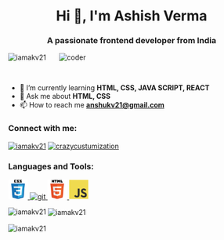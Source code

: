 <h1 align="center">Hi 👋, I'm Ashish Verma</h1>
<h3 align="center">A passionate frontend developer from India</h3>
<img
  align="right"
  alt="coder"
  width="400"
  src="https://cdn.dribbble.com/users/1162077/screenshots/3848914/programmer.gif"
/>

<p align="left">
  <img
    src="https://komarev.com/ghpvc/?username=iamakv21&label=Profile%20views&color=0e75b6&style=flat"
    alt="iamakv21"
  />
</p>

<p align="left">
  <a href="https://twitter.com/" target="blank"
    ><img
      src="https://img.shields.io/twitter/follow/?logo=twitter&style=for-the-badge"
      alt=""
  /></a>
</p>

- 🌱 I’m currently learning **HTML, CSS, JAVA SCRIPT, REACT** <br>
- 💬 Ask me about **HTML, CSS** <br>
- 📫 How to reach me **anshukv21@gmail.com**

<h3 align="left">Connect with me:</h3>
<p align="left">
  <a href="https://linkedin.com/in/iamakv21" target="blank"
    ><img
      align="center"
      src="https://raw.githubusercontent.com/rahuldkjain/github-profile-readme-generator/master/src/images/icons/Social/linked-in-alt.svg"
      alt="iamakv21"
      height="30"
      width="40"
  /></a>
  <a href="https://www.youtube.com/c/crazycustumization" target="blank"
    ><img
      align="center"
      src="https://raw.githubusercontent.com/rahuldkjain/github-profile-readme-generator/master/src/images/icons/Social/youtube.svg"
      alt="crazycustumization"
      height="30"
      width="40"
  /></a>
</p>

<h3 align="left">Languages and Tools:</h3>
<p align="left">
  <a href="https://www.w3schools.com/css/" target="_blank" rel="noreferrer">
    <img
      src="https://raw.githubusercontent.com/devicons/devicon/master/icons/css3/css3-original-wordmark.svg"
      alt="css3"
      width="40"
      height="40"
    />
  </a>
  <a href="https://git-scm.com/" target="_blank" rel="noreferrer">
    <img
      src="https://www.vectorlogo.zone/logos/git-scm/git-scm-icon.svg"
      alt="git"
      width="40"
      height="40"
    />
  </a>
  <a href="https://www.w3.org/html/" target="_blank" rel="noreferrer">
    <img
      src="https://raw.githubusercontent.com/devicons/devicon/master/icons/html5/html5-original-wordmark.svg"
      alt="html5"
      width="40"
      height="40"
    />
  </a>
  <a
    href="https://developer.mozilla.org/en-US/docs/Web/JavaScript"
    target="_blank"
    rel="noreferrer"
  >
    <img
      src="https://raw.githubusercontent.com/devicons/devicon/master/icons/javascript/javascript-original.svg"
      alt="javascript"
      width="40"
      height="40"
    />
  </a>
</p>

<p>
  <img
    align="left"
    src="https://github-readme-stats.vercel.app/api/top-langs?username=iamakv21&show_icons=true&locale=en&layout=compact"
    alt="iamakv21"
  />
</p>

<p>
  &nbsp;<img
    align="center"
    src="https://github-readme-stats.vercel.app/api?username=iamakv21&show_icons=true&locale=en"
    alt="iamakv21"
  />
</p>

<p>
  <img
    align="center"
    src="https://github-readme-streak-stats.herokuapp.com/?user=iamakv21&"
    alt="iamakv21"
  />
</p>

